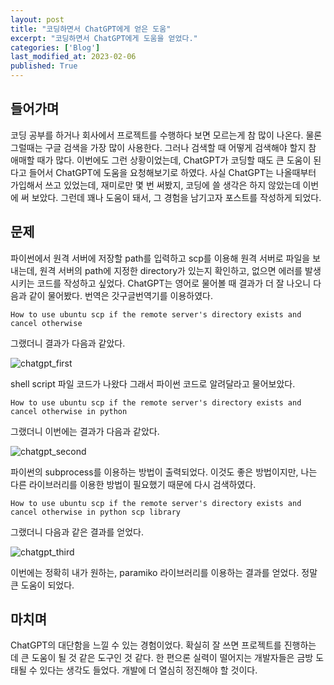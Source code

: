 ```yaml
---
layout: post
title: "코딩하면서 ChatGPT에게 얻은 도움"
excerpt: "코딩하면서 ChatGPT에게 도움을 얻었다."
categories: ['Blog']
last_modified_at: 2023-02-06
published: True
---
```


## 들어가며

코딩 공부를 하거나 회사에서 프로젝트를 수행하다 보면 모르는게 참 많이 나온다. 물론 그럴때는 구글 검색을 가장 많이 사용한다. 그러나 검색할 때 어떻게 검색해야 할지 참 애매할 때가 많다. 이번에도 그런 상황이었는데, ChatGPT가 코딩할 때도 큰 도움이 된다고 들어서 ChatGPT에 도움을 요청해보기로 하였다. 사실 ChatGPT는 나올때부터 가입해서 쓰고 있었는데, 재미로만 몇 번 써봤지, 코딩에 쓸 생각은 하지 않았는데 이번에 써 보았다. 그런데 꽤나 도움이 돼서, 그 경험을 남기고자 포스트를 작성하게 되었다.

## 문제

파이썬에서 원격 서버에 저장할 path를 입력하고 scp를 이용해 원격 서버로 파일을 보내는데, 원격 서버의 path에 지정한 directory가 있는지 확인하고, 없으면 에러를 발생시키는 코드를 작성하고 싶었다. ChatGPT는 영어로 물어볼 때 결과가 더 잘 나오니 다음과 같이 물어봤다. 번역은 갓구글번역기를 이용하였다.   

    How to use ubuntu scp if the remote server's directory exists and cancel otherwise

그랬더니 결과가 다음과 같았다.   

![chatgpt_first](/de-note/assets/images/16th/chatgpt_first.png)

shell script 파일 코드가 나왔다 그래서 파이썬 코드로 알려달라고 물어보았다.

    How to use ubuntu scp if the remote server's directory exists and cancel otherwise in python

그랬더니 이번에는 결과가 다음과 같았다.

![chatgpt_second](/de-note/assets/images/16th/chatgpt_second.png)

파이썬의 subprocess를 이용하는 방법이 출력되었다. 이것도 좋은 방법이지만, 나는 다른 라이브러리를 이용한 방법이 필요했기 때문에 다시 검색하였다.

    How to use ubuntu scp if the remote server's directory exists and cancel otherwise in python scp library

그랬더니 다음과 같은 결과를 얻었다.

![chatgpt_third](/de-note/assets/images/16th/chatgpt_third.png)

이번에는 정확히 내가 원하는, paramiko 라이브러리를 이용하는 결과를 얻었다. 정말 큰 도움이 되었다.

## 마치며

ChatGPT의 대단함을 느낄 수 있는 경험이었다. 확실히 잘 쓰면 프로젝트를 진행하는 데 큰 도움이 될 것 같은 도구인 것 같다. 한 편으론 실력이 떨어지는 개발자들은 금방 도태될 수 있다는 생각도 들었다. 개발에 더 열심히 정진해야 할 것이다.